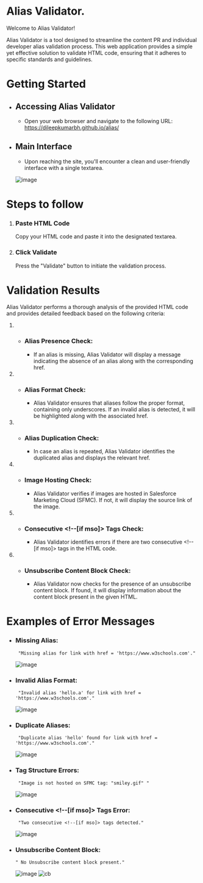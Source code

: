 # Alias Validator.
Welcome to Alias Validator!

Alias Validator is a tool designed to streamline the content PR and individual developer alias validation process. This web application provides a simple yet effective solution to validate HTML code, ensuring that it adheres to specific standards and guidelines.
# Getting Started


  * ## Accessing Alias Validator
    * Open your web browser and navigate to the following URL: https://dileepkumarbh.github.io/alias/

 * ## Main Interface
   * Upon reaching the site, you'll encounter a clean and user-friendly interface with a single textarea.
     
   ![image](https://github.com/Balu-Phanendra-K/alias/assets/144592153/eb7aebe0-1de8-4152-9ace-02082bdb67ab)

# Steps to follow

  1. ### Paste HTML Code
     Copy your HTML code and paste it into the designated textarea.

2.  ### Click Validate
    Press the "Validate" button to initiate the validation process.

# Validation Results
Alias Validator performs a thorough analysis of the provided HTML code and provides detailed feedback based on the following criteria:

 1. * ### Alias Presence Check:
       * If an alias is missing, Alias Validator will display a message indicating the absence of an alias along with the corresponding href.

2. *  ### Alias Format Check:
       * Alias Validator ensures that aliases follow the proper format, containing only underscores. If an invalid alias is detected, it will be highlighted along with the associated href.

 3. * ### Alias Duplication Check:
       * In case an alias is repeated, Alias Validator identifies the duplicated alias and displays the relevant href.

 4. * ### Image Hosting Check:
       * Alias Validator verifies if images are hosted in Salesforce Marketing Cloud (SFMC). If not, it will display the source link of the image.

5. * ###  Consecutive <!--[if mso]> Tags Check:
     * Alias Validator identifies errors if there are two consecutive <!--[if mso]> tags in the HTML code.

 6. * ### Unsubscribe Content Block Check:
      * Alias Validator now checks for the presence of an unsubscribe content block. If found, it will display information about the content block present in the given HTML.

# Examples of Error Messages

*  ###  Missing Alias:
        "Missing alias for link with href = 'https://www.w3schools.com'."
   ![image](https://github.com/Balu-Phanendra-K/alias/assets/144592153/753a12b8-07a0-46dd-9b46-ddb3a4c55e02)



*  ###  Invalid Alias Format:
        "Invalid alias 'hello.a' for link with href = 'https://www.w3schools.com'."
   ![image](https://github.com/Balu-Phanendra-K/alias/assets/144592153/79ed7297-4781-47cc-b5b4-d6f4b2fc9806)



*  ###  Duplicate Aliases:
        "Duplicate alias 'hello' found for link with href = 'https://www.w3schools.com'."
   ![image](https://github.com/Balu-Phanendra-K/alias/assets/144592153/c75b011a-d111-4f5e-b2f8-ed951819bc5e)

*  ###  Tag Structure Errors:
        "Image is not hosted on SFMC tag: "smiley.gif" "
   ![image](https://github.com/Balu-Phanendra-K/alias/assets/144592153/f9b39cc0-044a-43dc-a451-960ff8c9f3f2)


*  ###  Consecutive <!--[if mso]> Tags Error:
        "Two consecutive <!--[if mso]> tags detected."
   ![image](https://github.com/Balu-Phanendra-K/alias/assets/144592153/a415b743-a03b-449a-bd05-68bf7599a9ee)


*  ###  Unsubscribe Content Block:
       " No Unsubscribe content block present."
   ![image](https://github.com/Balu-Phanendra-K/alias/assets/144592153/30dd09c2-8f8b-4201-9a21-813db378ca9c)
   ![cb](https://github.com/Balu-Phanendra-K/alias/assets/144592153/bfafc301-7052-440b-b033-1eb85a7dbd37)




